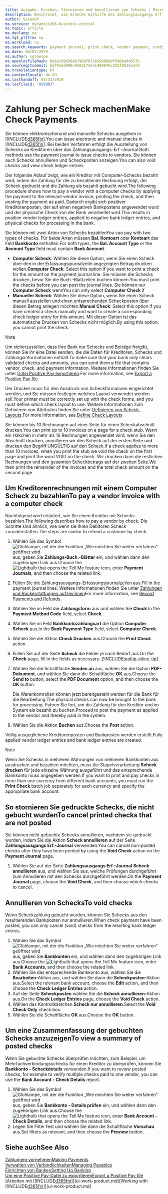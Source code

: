 ```yaml
---
title: Ausgabe, Drucken, Stornieren und Annullieren von Schecks | Microsoft Docs
description: Beschreibt, wie Schecks mithilfe des Zahlungsausgangs Erf.-Journals, ausgegeben, gedruckt oder annulliert werden oder wie Scheck-Fibuposteneinträge in Business Central angezeigt werden.
author: SorenGP
ms.service: dynamics365-business-central
ms.topic: article
ms.devlang: na
ms.tgt_pltfrm: na
ms.workload: na
ms.search.keywords: payment journal, print check, vendor payment, creditor, debt, balance due, AP
ms.date: 04/01/2019
ms.author: sgroespe
ms.openlocfilehash: 0eb1c99d38467969f072659996b0f598ba9d6576
ms.sourcegitcommit: bd78a5d990c9e83174da1409076c22df8b35eafd
ms.translationtype: HT
ms.contentlocale: de-CH
ms.lasthandoff: 03/31/2019
ms.locfileid: "929903"
---
```

# <a name="make-check-payments"></a><span data-ttu-id="1579a-103">Zahlung per Scheck machen</span><span class="sxs-lookup"><span data-stu-id="1579a-103">Make Check Payments</span></span>
<span data-ttu-id="1579a-104">Sie können elektronischerund und manuelle Schecks ausgeben in [!INCLUDE[d365fin](includes/d365fin_md.md)].</span><span class="sxs-lookup"><span data-stu-id="1579a-104">You can issue electronic and manual checks in [!INCLUDE[d365fin](includes/d365fin_md.md)].</span></span> <span data-ttu-id="1579a-105">Bei beiden Verfahren erfolgt die Ausstellung von Schecks an Kreditoren über das Zahlungsausgangs-Erf.-Journal.</span><span class="sxs-lookup"><span data-stu-id="1579a-105">Both methods use the payment journal to issue checks to vendors.</span></span> <span data-ttu-id="1579a-106">Sie können auch Schecks annullieren und Scheckposten anzeigen.</span><span class="sxs-lookup"><span data-stu-id="1579a-106">You can also void checks and view check ledger entries.</span></span>

<span data-ttu-id="1579a-107">Der folgende Ablauf zeigt, wie ein Kreditor mit Computer-Schecks bezahlt wird, indem die Zahlung für die zu bezahlende Rechnung erfolgt, der Scheck gedruckt und die Zahlung als bezahlt gebucht wird.</span><span class="sxs-lookup"><span data-stu-id="1579a-107">The following procedure shows how to pay a vendor with a computer checks by applying the payment to the relevant vendor invoice, printing the check, and then posting the payment as paid.</span></span> <span data-ttu-id="1579a-108">Dadurch ergibt sich positiver Kreditorenposten, der auf einen negativen Bankpostens angewendet wurd und der physische Check von der Bank verarbeitet wird.</span><span class="sxs-lookup"><span data-stu-id="1579a-108">This results in positive vendor ledger entries, applied to negative bank ledger entries, and physical checks for processing in the bank.</span></span>

<span data-ttu-id="1579a-109">Sie können mit zwei Arten von Schecks bezahlen</span><span class="sxs-lookup"><span data-stu-id="1579a-109">You can pay with two types of checks.</span></span> <span data-ttu-id="1579a-110">Für beide Arten müssen **Bal. Kontoart** oder **Kontoart** das Feld **Bankkonto** enthalten.</span><span class="sxs-lookup"><span data-stu-id="1579a-110">For both types, the **Bal. Account Type** or the **Account Type** field must contain **Bank Account**.</span></span>

- <span data-ttu-id="1579a-111">**Computer Scheck**: Wählen Sie diese Option, wenn Sie einen Scheck über den in der Erfassungsjournalzeile angezeigten Betrag drucken wollen.</span><span class="sxs-lookup"><span data-stu-id="1579a-111">**Computer Check**: Select this option if you want to print a check for the amount on the payment journal line.</span></span> <span data-ttu-id="1579a-112">Sie müssen die Schecks drucken, bevor Sie die Buch.-Blattzeilen buchen können.</span><span class="sxs-lookup"><span data-stu-id="1579a-112">You must print the checks before you can post the journal lines.</span></span> <span data-ttu-id="1579a-113">Sie können nur **Computer Scheck** wenn</span><span class="sxs-lookup"><span data-stu-id="1579a-113">You can only select **Computer Check** if</span></span>
- <span data-ttu-id="1579a-114">**Manueller Scheck**: Wählen Sie diese Option, wenn Sie einen Scheck manuell ausstellen und einen entsprechenden Scheckposten über diesen Betrag anlegen möchten.</span><span class="sxs-lookup"><span data-stu-id="1579a-114">**Manual Check**: Select this option if you have created a check manually and want to create a corresponding check ledger entry for this amount.</span></span> <span data-ttu-id="1579a-115">Mit dieser Option ist das automatische Drucken von Schecks nicht möglich.</span><span class="sxs-lookup"><span data-stu-id="1579a-115">By using this option, you cannot print the check.</span></span>

> [!NOTE]  
> <span data-ttu-id="1579a-116">Um sicherzustellen, dass Ihre Bank nur Schecks und Beträge freigibt, können Sie ihr eine Datei senden, die die Daten für Kreditoren, Schecks und Zahlungsinformationen enthält.</span><span class="sxs-lookup"><span data-stu-id="1579a-116">To make sure that your bank only clears validated checks and amounts, you can send them a file that contains vendor, check, and payment information.</span></span> <span data-ttu-id="1579a-117">Weitere Informationen finden Sie unter [Datei Positive Pay exportieren](finance-how-positive-pay.md).</span><span class="sxs-lookup"><span data-stu-id="1579a-117">For more information, see [Export a Positive Pay file](finance-how-positive-pay.md).</span></span>

<span data-ttu-id="1579a-118">Der Drucker muss für den Ausdruck von Scheckformularen eingerichtet werden, und Sie müssen festlegen welches Layout verwendet werden soll.</span><span class="sxs-lookup"><span data-stu-id="1579a-118">Your printer must be correctly set up with the check forms, and you must define which check layout to use.</span></span> <span data-ttu-id="1579a-119">Weitere Informationen zum Definieren von Attributen finden Sie unter [Definieren von Scheck-Layouts](finance-how-define-check-layouts.md).</span><span class="sxs-lookup"><span data-stu-id="1579a-119">For more information, see [Define Check Layouts](finance-how-define-check-layouts.md)</span></span>

<span data-ttu-id="1579a-120">Sie können bis 10 Rechnungen auf einer Seite für einen Scheckabschnitt drucken.</span><span class="sxs-lookup"><span data-stu-id="1579a-120">You can print up to 10 invoices on a page for a check stub.</span></span> <span data-ttu-id="1579a-121">Wenn ein Häkchen in mehr als 10 Rechnungen angewendet wird, wenn Sie den Abschnitt drucken, annullieren wir den Scheck auf der ersten Seite und drucken den Begriff UNGÜLTIG auf den Scheck.</span><span class="sxs-lookup"><span data-stu-id="1579a-121">If a check applies to more than 10 invoices, when you print the stub we void the check on the first page and print the word VOID on the check.</span></span> <span data-ttu-id="1579a-122">Wir drucken dann die restlichen Rechnungen und den gesamten Scheckbetrags auf der zweiten Seite.</span><span class="sxs-lookup"><span data-stu-id="1579a-122">We then print the remainder of the invoices and the total check amount on the second page.</span></span> 

## <a name="to-pay-a-vendor-invoice-with-a-computer-check"></a><span data-ttu-id="1579a-123">Um Kreditorenrechnungen mit einem Computer Scheck zu bezahlen</span><span class="sxs-lookup"><span data-stu-id="1579a-123">To pay a vendor invoice with a computer check</span></span>
<span data-ttu-id="1579a-124">Nachfolgend wird erläutert, wie Sie einen Kreditor mit Schecks bezahlen.</span><span class="sxs-lookup"><span data-stu-id="1579a-124">The following describes how to pay a vendor by check.</span></span> <span data-ttu-id="1579a-125">Die Schritte sind ähnlich, wie wenn sie Ihren Debitoren Scheck zurückerstatten.</span><span class="sxs-lookup"><span data-stu-id="1579a-125">The steps are similar to refund a customer by check.</span></span>

1. <span data-ttu-id="1579a-126">Wählen Sie das Symbol ![Glühlampe, mit der die Funktion „Wie möchten Sie weiter verfahren“ geöffnet wird](media/ui-search/search_small.png "Wie möchten Sie weiter verfahren?") aus, geben Sie **Zahlungs-Buch.-Blätter** ein, und wählen dann den zugehörigen Link aus.</span><span class="sxs-lookup"><span data-stu-id="1579a-126">Choose the ![Lightbulb that opens the Tell Me feature](media/ui-search/search_small.png "Tell me what you want to do") icon, enter **Payment Journals**, and then choose the related link.</span></span>
2. <span data-ttu-id="1579a-127">Füllen Sie die Zahlungsausgangs-Erfassungsjournalzeilen aus.</span><span class="sxs-lookup"><span data-stu-id="1579a-127">Fill in the payment journal lines.</span></span> <span data-ttu-id="1579a-128">Weitere Informationen finden Sie unter [Zahlungen und Rückerstattungen aufzeichnen](payables-how-post-payments-refunds.md)</span><span class="sxs-lookup"><span data-stu-id="1579a-128">For more information, see [Record Payments and Refunds](payables-how-post-payments-refunds.md).</span></span>
3. <span data-ttu-id="1579a-129">Wählen Sie im Feld die **Zahlungsform** aus und wählen Sie **Check**.</span><span class="sxs-lookup"><span data-stu-id="1579a-129">In the **Payment Method Code** field, select **Check**.</span></span>
4. <span data-ttu-id="1579a-130">Wählen Sie im Feld **Bankkontozahlungsart** die Option **Computer Scheck** aus.</span><span class="sxs-lookup"><span data-stu-id="1579a-130">In the **Bank Payment Type** field, select **Computer Check**.</span></span>
5. <span data-ttu-id="1579a-131">Wählen Sie die Aktion **Check Drucken** aus.</span><span class="sxs-lookup"><span data-stu-id="1579a-131">Choose the **Print Check** action.</span></span>
6. <span data-ttu-id="1579a-132">Füllen Sie auf der Seite **Scheck** die Felder je nach Bedarf aus.</span><span class="sxs-lookup"><span data-stu-id="1579a-132">On the **Check** page, fill in the fields as necessary.</span></span> [!INCLUDE[tooltip-inline-tip](includes/tooltip-inline-tip_md.md)]
7. <span data-ttu-id="1579a-133">Wählen Sie die Schaltfläche **Senden an** aus, wählen Sie die Option **PDF-Dokument**, und wählen Sie dann die Schaltfläche **OK** aus.</span><span class="sxs-lookup"><span data-stu-id="1579a-133">Choose the **Send to** button, select the **PDF Document** option, and then choose the **OK** button.</span></span>

    <span data-ttu-id="1579a-134">Die Warenkontrollen können jetzt bereitgestellt werden für die Bank für die Bearbeitung.</span><span class="sxs-lookup"><span data-stu-id="1579a-134">The physical checks can now be brought to the bank for processing.</span></span> <span data-ttu-id="1579a-135">Fahren Sie fort, um die Zahlung für den Kreditor und im System als bezahlt zu buchen.</span><span class="sxs-lookup"><span data-stu-id="1579a-135">Proceed to post the payment as applied to the vendor and thereby paid in the system.</span></span>
8. <span data-ttu-id="1579a-136">Wählen Sie die Aktion **Buchen** aus.</span><span class="sxs-lookup"><span data-stu-id="1579a-136">Choose the **Post** action.</span></span>

<span data-ttu-id="1579a-137">Völlig ausgeglichene Kreditorenposten und Bankposten werden erstellt.</span><span class="sxs-lookup"><span data-stu-id="1579a-137">Fully applied vendor ledger entries and bank ledger entries are created.</span></span>

> [!NOTE]  
> <span data-ttu-id="1579a-138">Wenn Sie Schecks in mehreren Währungen von mehreren Bankkonten aus ausdrucken und bezahlen möchten, muss die Stapelverarbeitung **Scheck drucken** für jede einzelne Währung ausgeführt und das entsprechende Bankkonto muss angegeben werden.</span><span class="sxs-lookup"><span data-stu-id="1579a-138">If you want to print and pay checks in more than one currency from different bank accounts, you must run the **Print Check** batch job separately for each currency and specify the appropriate bank account.</span></span>

## <a name="to-cancel-printed-checks-that-are-not-posted"></a><span data-ttu-id="1579a-139">So stornieren Sie gedruckte Schecks, die nicht gebucht wurden</span><span class="sxs-lookup"><span data-stu-id="1579a-139">To cancel printed checks that are not posted</span></span>
<span data-ttu-id="1579a-140">Sie können nicht gebuchte Schecks annullieren, nachdem sie gedruckt wurden, indem Sie die Aktion **Scheck annullieren** auf der Seite **Zahlungsausgangs Erf.-Journal** verwenden.</span><span class="sxs-lookup"><span data-stu-id="1579a-140">You can cancel non-posted checks after they have been printed by using the **Void Check** action on the **Payment Journal** page.</span></span>

1. <span data-ttu-id="1579a-141">Wählen Sie auf der Seite **Zahlungsausgangs Erf.-Journal** **Scheck annullieren** aus, und wählen Sie aus, welche Prüfungen durchgeführt zum Annullieren mit den Schecks durchgeführt werden.</span><span class="sxs-lookup"><span data-stu-id="1579a-141">On the **Payment Journal** page, choose the **Void Check**, and then choose which checks to cancel.</span></span>

## <a name="to-void-checks"></a><span data-ttu-id="1579a-142">Annullieren von Schecks</span><span class="sxs-lookup"><span data-stu-id="1579a-142">To void checks</span></span>
<span data-ttu-id="1579a-143">Wenn Scheckzahlung gebucht wurden, können Sie Schecks aus den resultierenden Bankposten nur annullieren.</span><span class="sxs-lookup"><span data-stu-id="1579a-143">When check payment have been posted, you can only cancel (void) checks from the resulting bank ledger entries.</span></span>

1. <span data-ttu-id="1579a-144">Wählen Sie das Symbol ![Glühlampe, mit der die Funktion „Wie möchten Sie weiter verfahren“ geöffnet wird](media/ui-search/search_small.png "Wie möchten Sie weiter verfahren?") aus, geben Sie **Bankkonten** ein, und wählen dann den zugehörigen Link aus.</span><span class="sxs-lookup"><span data-stu-id="1579a-144">Choose the ![Lightbulb that opens the Tell Me feature](media/ui-search/search_small.png "Tell me what you want to do") icon, enter **Bank Accounts**, and then choose the related link.</span></span>
2. <span data-ttu-id="1579a-145">Wählen Sie das entsprechende Bankkonto aus, wählen Sie die **Bearbeiten**-Aktion aus, und wählen Sie dann die **Scheckposten**-Aktion aus.</span><span class="sxs-lookup"><span data-stu-id="1579a-145">Select the relevant bank account, choose the **Edit** action, and then choose the **Check Ledger Entries** action.</span></span>
3. <span data-ttu-id="1579a-146">Auf der Seite **Scheckposten** wählen Sie die **Scheck annullieren**-Aktion aus.</span><span class="sxs-lookup"><span data-stu-id="1579a-146">On the **Check Ledger Entries** page, choose the **Void Check** action.</span></span>
4. <span data-ttu-id="1579a-147">Wählen das Kontrollkästchen **Scheck nur annullieren**.</span><span class="sxs-lookup"><span data-stu-id="1579a-147">Select the **Void Check Only** check box.</span></span>
5. <span data-ttu-id="1579a-148">Wählen Sie die Schaltfläche **OK** aus.</span><span class="sxs-lookup"><span data-stu-id="1579a-148">Choose the **OK** button.</span></span>

## <a name="to-view-a-summary-of-posted-checks"></a><span data-ttu-id="1579a-149">Um eine Zusammenfassung der gebuchten Schecks anzuzeigen</span><span class="sxs-lookup"><span data-stu-id="1579a-149">To view a summary of posted checks</span></span>
<span data-ttu-id="1579a-150">Wenn Sie gebuchte Schecks überprüfen möchten, zum Beispiel, um Mehrfachverbindungsschecks für einen Kreditor zu überprüfen, können Sie **Bankkonto - Scheckdetails** verwenden.</span><span class="sxs-lookup"><span data-stu-id="1579a-150">If you want to review posted checks, for example to verify multiple checks paid to one vendor, you can use the **Bank Account - Check Details** report.</span></span>
1. <span data-ttu-id="1579a-151">Wählen Sie das Symbol ![Glühlampe, mit der die Funktion „Wie möchten Sie weiter verfahren“ geöffnet wird](media/ui-search/search_small.png "Wie möchten Sie weiter verfahren?") aus, geben Sie **Bankkonto - Details prüfen** ein, und wählen dann den zugehörigen Link aus.</span><span class="sxs-lookup"><span data-stu-id="1579a-151">Choose the ![Lightbulb that opens the Tell Me feature](media/ui-search/search_small.png "Tell me what you want to do") icon, enter **Bank Account - Check Details**, and then choose the related link.</span></span>
2. <span data-ttu-id="1579a-152">Legen Sie Filter fest und wählen Sie dann die Schaltfläche **Vorschau** aus.</span><span class="sxs-lookup"><span data-stu-id="1579a-152">Set filters as relevant, and then choose the **Preview** button.</span></span>

## <a name="see-also"></a><span data-ttu-id="1579a-153">Siehe auch</span><span class="sxs-lookup"><span data-stu-id="1579a-153">See Also</span></span>
[<span data-ttu-id="1579a-154">Zahlungen vornehmen</span><span class="sxs-lookup"><span data-stu-id="1579a-154">Making Payments</span></span>](payables-make-payments.md)  
[<span data-ttu-id="1579a-155">Verwalten von Verbindlichkeiten</span><span class="sxs-lookup"><span data-stu-id="1579a-155">Managing Payables</span></span>](payables-manage-payables.md)  
[<span data-ttu-id="1579a-156">Einrichten von Banken</span><span class="sxs-lookup"><span data-stu-id="1579a-156">Setting Up Banking</span></span>](bank-setup-banking.md)  
[<span data-ttu-id="1579a-157">Um eine Positive Pay-Datei zu exportieren</span><span class="sxs-lookup"><span data-stu-id="1579a-157">Export a Positive Pay file</span></span>](finance-how-positive-pay.md)  
<span data-ttu-id="1579a-158">[Arbeiten mit [!INCLUDE[d365fin](includes/d365fin_md.md)]](ui-work-product.md)</span><span class="sxs-lookup"><span data-stu-id="1579a-158">[Working with [!INCLUDE[d365fin](includes/d365fin_md.md)]](ui-work-product.md)</span></span>  
